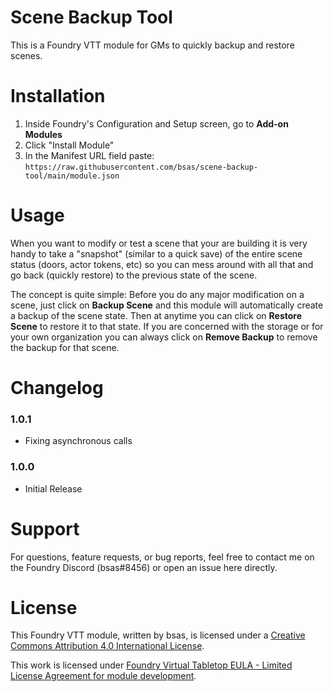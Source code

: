 # Scene Backup Tool
This is a Foundry VTT module for GMs to quickly backup and restore scenes.


# Installation
1. Inside Foundry's Configuration and Setup screen, go to **Add-on Modules**
2. Click "Install Module"
3. In the Manifest URL field paste: `https://raw.githubusercontent.com/bsas/scene-backup-tool/main/module.json`


# Usage

When you want to modify or test a scene that your are building it is very handy to take a "snapshot" (similar to a quick save) of the entire scene status (doors, actor tokens, etc) so you can mess around with all that and go back (quickly restore) to the previous state of the scene.

The concept is quite simple: Before you do any major modification on a scene, just click on **Backup Scene** and this module will automatically create a backup of the scene state. Then at anytime you can click on **Restore Scene** to restore it to that state. If you are concerned with the storage or for your own organization you can always click on **Remove Backup** to remove the backup for that scene.

# Changelog
### 1.0.1
- Fixing asynchronous calls

### 1.0.0
- Initial Release

# Support
For questions, feature requests, or bug reports, feel free to contact me on the Foundry Discord (bsas#8456) or open an issue here directly.

# License
This Foundry VTT module, written by bsas, is licensed under a [Creative Commons Attribution 4.0 International License](https://creativecommons.org/licenses/by/4.0/).

This work is licensed under [Foundry Virtual Tabletop EULA - Limited License Agreement for module development](https://foundryvtt.com/article/license/).